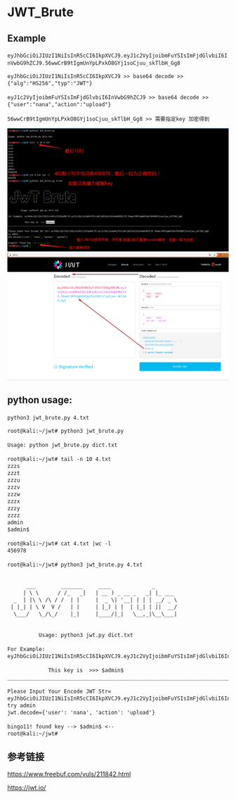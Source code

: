 # JWT_Brute

## Example

`eyJhbGciOiJIUzI1NiIsInR5cCI6IkpXVCJ9.eyJ1c2VyIjoibmFuYSIsImFjdGlvbiI6InVwbG9hZCJ9.56wwCrB9tIgmUnYpLPxkO8GYj1soCjuu_skTlbH_Gg8`

```
eyJhbGciOiJIUzI1NiIsInR5cCI6IkpXVCJ9 >> base64 decode >>  {"alg":"HS256","typ":"JWT"}

eyJ1c2VyIjoibmFuYSIsImFjdGlvbiI6InVwbG9hZCJ9 >> base64 decode >>  {"user":"nana","action":"upload"}

56wwCrB9tIgmUnYpLPxkO8GYj1soCjuu_skTlbH_Gg8 >> 需要指定key 加密得到
```

![](./jwt_brute_success.png)
![](./jwt-io.jpg)
## python usage:

`python3 jwt_brute.py 4.txt `


```
root@kali:~/jwt# python3 jwt_brute.py 

Usage: python jwt_brute.py dict.txt

root@kali:~/jwt# tail -n 10 4.txt 
zzzs
zzzt
zzzu
zzzv
zzzw
zzzx
zzzy
zzzz
admin
$admin$

root@kali:~/jwt# cat 4.txt |wc -l
456978

root@kali:~/jwt# python3 jwt_brute.py 4.txt 


      ___        _______     ____             _       
     | \ \      / /_   _|   | __ ) _ __ _   _| |_ ___ 
  _  | |\ \ /\ / /  | |     |  _ \| '__| | | | __/ _ \
 | |_| | \ V  V /   | |     | |_) | |  | |_| | ||  __/
  \___/   \_/\_/    |_|     |____/|_|   \__,_|\__\___|
                                                      

          Usage: python3 jwt.py dict.txt 
                                                           
For Example: eyJhbGciOiJIUzI1NiIsInR5cCI6IkpXVCJ9.eyJ1c2VyIjoibmFuYSIsImFjdGlvbiI6InVwbG9hZCJ9.56wwCrB9tIgmUnYpLPxkO8GYj1soCjuu_skTlbH_Gg8

             This key is  >>> $admin$
_________________________________________________________________________________________________________________________________________

Please Input Your Encode JWT Str= eyJhbGciOiJIUzI1NiIsInR5cCI6IkpXVCJ9.eyJ1c2VyIjoibmFuYSIsImFjdGlvbiI6InVwbG9hZCJ9.56wwCrB9tIgmUnYpLPxkO8GYj1soCjuu_skTlbH_Gg8                                                                                                                         try admin                                                          
jwt.decode={'user': 'nana', 'action': 'upload'}

bingo11! found key --> $admin$ <--
root@kali:~/jwt# 

```

## 参考链接

https://www.freebuf.com/vuls/211842.html

https://jwt.io/

